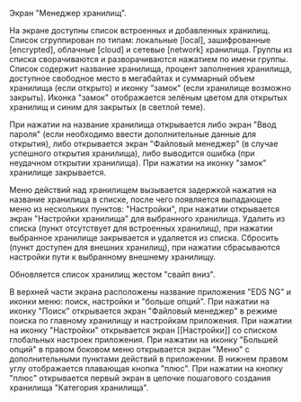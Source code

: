 Экран "Менеджер хранилищ".

На экране доступны список встроенных и добавленных хранилищ. Список сгруппирован по типам: локальные [local], зашифрованные [encrypted], облачные [cloud] и сетевые [network] хранилища.
Группы из списка сворачиваются и разворачиваются нажатием по имени группы.
Список содержит название хранилища, процент заполнения хранилища, доступное свободное место в мегабайтах и суммарный объем хранилища (если открыто) и иконку "замок" (если хранилище возможно закрыть). Иконка "замок" отображается зелёным цветом для открытых хранилищ и синим для закрытых (в светлой теме).

При нажатии на название хранилища открывается либо экран "Ввод пароля" (если необходимо ввести дополнительные данные для открытия), либо открывается экран "Файловый менеджер" (в случае успешного открытия хранилища), либо выводится ошибка (при неудачном открытии хранилища).
При нажатии на иконку "замок" хранилище закрывается.

Меню действий над хранилищем вызывается задержкой нажатия на название хранилища в списке, после чего появляется выпадающее меню из нескольких пунктов:
"Настройки", при нажатии открывается экран "Настройки хранилища" для выбранного хранилища.
Удалить из списка (пункт отсутствует для встроенных хранилищ), при нажатии выбранное хранилище закрывается и удаляется из списка.
Сбросить (пункт доступен для внешних хранилищ), при нажатии сбрасываются настройки пути к выбранному внешнему хранилищу.

Обновляется список хранилищ жестом "свайп вниз".

В верхней части экрана расположены название приложения "EDS NG" и иконки меню: поиск, настройки и "больше опций".
При нажатии на иконку "Поиск" открывается экран "Файловый менеджер" в режиме поиска по главному хранилищу и настройкам приложения.
При нажатии на иконку "Настройки" открывается экран [[Настройки]] со списком глобальных настроек приложения.
При нажатии на иконку "Большей опций" в правом боковом меню открывается экран "Меню" с дополнительными пунктами действий в приложении. 
В нижнем правом углу отображается плавающая кнопка "плюс". При нажатии на кнопку "плюс" открывается первый экран в цепочке пошагового создания хранилища "Категория хранилища".

